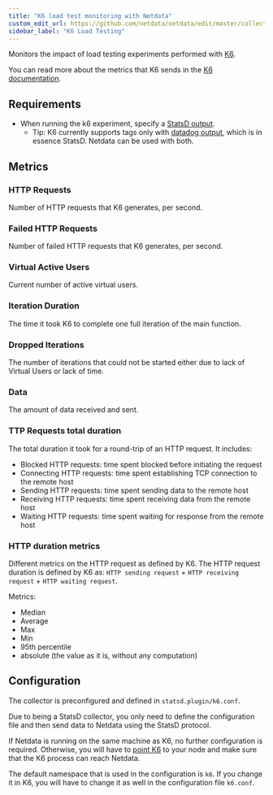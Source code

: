 ```yaml
---
title: "K6 load test monitoring with Netdata"
custom_edit_url: https://github.com/netdata/netdata/edit/master/collectors/stats.d.plugin/k6.md
sidebar_label: "K6 Load Testing"
---
```




Monitors the impact of load testing experiments performed with [K6](https://k6.io/).

You can read more about the metrics that K6 sends in the [K6 documentation](https://k6.io/docs/using-k6/metrics/). 

## Requirements

-   When running the k6 experiment, specify a [StatsD output](https://k6.io/docs/results-visualization/statsd/).
    -   Tip: K6 currently supports tags only with [datadog output](https://k6.io/docs/results-visualization/datadog/), which is in essence StatsD. Netdata can be used with both.

## Metrics

### HTTP Requests
 
Number of HTTP requests that K6 generates, per second.

### Failed HTTP Requests

Number of failed HTTP requests that K6 generates, per second.

### Virtual Active Users
Current number of active virtual users.

### Iteration Duration

The time it took K6 to complete one full iteration of the main function.

### Dropped Iterations

The number of iterations that could not be started either due to lack of Virtual Users or lack of time.

### Data

The amount of data received and sent.

### TTP Requests total duration
   
The total duration it took for a round-trip of an HTTP request. It includes:
- Blocked HTTP requests: time spent blocked before initiating the request
- Connecting HTTP requests: time spent establishing TCP connection to the remote host
- Sending HTTP requests: time spent sending data to the remote host
- Receiving HTTP requests: time spent receiving data from the remote host
- Waiting HTTP requests: time spent waiting for response from the remote host

### HTTP duration metrics

Different metrics on the HTTP request as defined by K6. The HTTP request duration is defined by K6 as: `HTTP sending request` + `HTTP receiving request` + `HTTP waiting request`. 

Metrics:
- Median
- Average
- Max
- Min
- 95th percentile
- absolute (the value as it is, without any computation)

## Configuration

The collector is preconfigured and defined in `statsd.plugin/k6.conf`.

Due to being a StatsD collector, you only need to define the configuration file and then send data to Netdata using the StatsD protocol.

If Netdata is running on the same machine as K6, no further configuration is required. Otherwise, you will have to [point K6](https://k6.io/docs/results-visualization/statsd/) to your node and make sure that the K6 process can reach Netdata.

The default namespace that is used in the configuration is `k6`. If you change it in K6, you will have to change it as well in the configuration file `k6.conf`. 
